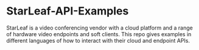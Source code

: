 # StarLeaf-API-Examples
StarLeaf is a video conferencing vendor with a cloud platform and a range of hardware video endpoints and soft clients. This repo gives examples in different languages of how to interact with their cloud and endpoint APIs.
